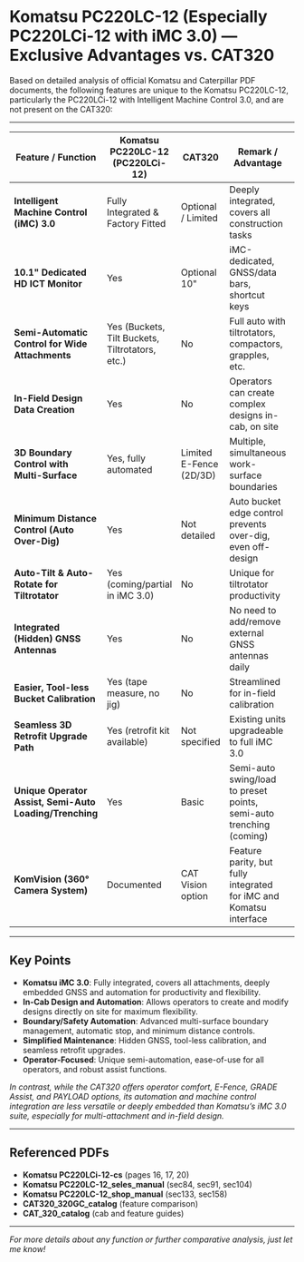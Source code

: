 # Komatsu PC220LC-12 (Especially PC220LCi-12 with iMC 3.0) — Exclusive Advantages vs. CAT320

Based on detailed analysis of official Komatsu and Caterpillar PDF documents, the following features are unique to the Komatsu PC220LC-12, particularly the PC220LCi-12 with Intelligent Machine Control 3.0, and are not present on the CAT320:

---

| Feature / Function                           | Komatsu PC220LC-12 (PC220LCi-12)    | CAT320                  | Remark / Advantage                                                                                   | Reference PDF(s)                                 |
|----------------------------------------------|-------------------------------------|-------------------------|------------------------------------------------------------------------------------------------------|--------------------------------------------------|
| **Intelligent Machine Control (iMC) 3.0**    | Fully Integrated & Factory Fitted   | Optional / Limited      | Deeply integrated, covers all construction tasks                                                     | PC220LCi-12-cs (p16, p17, p20)                   |
| **10.1" Dedicated HD ICT Monitor**           | Yes                                | Optional 10"            | iMC-dedicated, GNSS/data bars, shortcut keys                                                         | PC220LC-12_seles_manual (sec104, sec84)          |
| **Semi-Automatic Control for Wide Attachments** | Yes (Buckets, Tilt Buckets, Tiltrotators, etc.) | No         | Full auto with tiltrotators, compactors, grapples, etc.                                              | PC220LCi-12-cs (p20)                             |
| **In-Field Design Data Creation**            | Yes                                | No                      | Operators can create complex designs in-cab, on site                                                 | PC220LCi-12-cs (p20)                             |
| **3D Boundary Control with Multi-Surface**   | Yes, fully automated                | Limited E-Fence (2D/3D) | Multiple, simultaneous work-surface boundaries                                                        | PC220LC-12_seles_manual (sec91)                  |
| **Minimum Distance Control (Auto Over-Dig)** | Yes                                | Not detailed            | Auto bucket edge control prevents over-dig, even off-design                                          | PC220LCi-12-cs (p17)                             |
| **Auto-Tilt & Auto-Rotate for Tiltrotator**  | Yes (coming/partial in iMC 3.0)     | No                      | Unique for tiltrotator productivity                                                                   | PC220LCi-12-cs (p17)                             |
| **Integrated (Hidden) GNSS Antennas**        | Yes                                | No                      | No need to add/remove external GNSS antennas daily                                                    | PC220LCi-12-cs (p20)                             |
| **Easier, Tool-less Bucket Calibration**     | Yes (tape measure, no jig)          | No                      | Streamlined for in-field calibration                                                                 | PC220LCi-12-cs (p20)                             |
| **Seamless 3D Retrofit Upgrade Path**        | Yes (retrofit kit available)        | Not specified           | Existing units upgradeable to full iMC 3.0                                                           | PC220LCi-12-cs (p20)                             |
| **Unique Operator Assist, Semi-Auto Loading/Trenching** | Yes                      | Basic                   | Semi-auto swing/load to preset points, semi-auto trenching (coming)                                  | PC220LCi-12-cs (p17)                             |
| **KomVision (360° Camera System)**           | Documented                         | CAT Vision option        | Feature parity, but fully integrated for iMC and Komatsu interface                                   | PC220LC-12_shop_manual (sec133, sec158)          |

---

## Key Points

- **Komatsu iMC 3.0**: Fully integrated, covers all attachments, deeply embedded GNSS and automation for productivity and flexibility.
- **In-Cab Design and Automation**: Allows operators to create and modify designs directly on site for maximum flexibility.
- **Boundary/Safety Automation**: Advanced multi-surface boundary management, automatic stop, and minimum distance controls.
- **Simplified Maintenance**: Hidden GNSS, tool-less calibration, and seamless retrofit upgrades.
- **Operator-Focused**: Unique semi-automation, ease-of-use for all operators, and robust assist functions.

*In contrast, while the CAT320 offers operator comfort, E-Fence, GRADE Assist, and PAYLOAD options, its automation and machine control integration are less versatile or deeply embedded than Komatsu’s iMC 3.0 suite, especially for multi-attachment and in-field design.*

---

## Referenced PDFs

- **Komatsu PC220LCi-12-cs** (pages 16, 17, 20)
- **Komatsu PC220LC-12_seles_manual** (sec84, sec91, sec104)
- **Komatsu PC220LC-12_shop_manual** (sec133, sec158)
- **CAT320_320GC_catalog** (feature comparison)
- **CAT_320_catalog** (cab and feature guides)

---

*For more details about any function or further comparative analysis, just let me know!*
